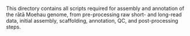 This directory contains all scripts required for assembly and annotation of the rātā Moehau genome, from pre-processing raw short- and long-read data, initial assembly, scaffolding, annotation, QC, and post-processing steps. 
